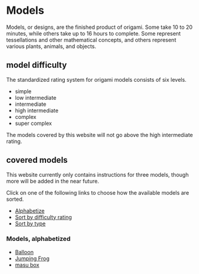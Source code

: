 # Models
Models, or designs, are the finished product of origami. 
Some take 10 to 20 minutes, while others take up to 16 hours to complete.
Some represent tessellations and other mathematical concepts, and others represent various plants, animals, and objects.


## model difficulty
The standardized rating system for origami models consists of six levels.

- simple
- low intermediate
- intermediate
- high intermediate
- complex
- super complex

The models covered by this website will not go above the high intermediate rating.


## covered models
This website currently only contains instructions for three models, though more will be added in the near future.

Click on one of the following links to choose how the available models are sorted.

- <a id="alpLink" href="javascript:{document.getElementById('alp').removeAttribute('style');document.getElementById('dif').style='display:none;';document.getElementById('type').style='display:none;';};">Alphabetize</a>
- <a id="difLink" href="javascript:{document.getElementById('alp').style='display:none;';document.getElementById('dif').removeAttribute('style');document.getElementById('type').style='display:none;';};">Sort by difficulty rating</a>
- <a id="typeLink" href="javascript:void0" onclick="document.getElementById('alp').style='display:none;';document.getElementById('dif').style='display:none;';document.getElementById('type').removeAttribute('style');">Sort by type</a>
<div id="alp"><h3>Models, alphabetized</h3><ul><li><a href="/balloon.html">Balloon</a></li><li><a href="/jumpingfrog.html">Jumping Frog</a></li><li><a href="/masubox.html">masu box</a></li></ul></div>
<div id="dif" style="display:none;"><h3>Models, sorted by difficulty</h3><ul><li>Simple</li><li><ul><li><a href="/jumpingfrog.html">Jumping Frog</a></li><li><a href="/masubox.html">masu box</a></li></ul><ul><li>low intermediate</li><li><a href="/balloon.html">Balloon</a></li></ul></li></ul></div>
<div id="type" style="display:none;"><h3>Models, sorted by type</h3><h4>Animals</h4><ul><li><a href="/jumpingfrog.html">Jumping Frog</a></li></ul><h4>Miscellaneous</h4><ul><li><a href="/balloon.html">Balloon</a></li><li><a href="/masubox.html">masu box</a></li></ul></div>
